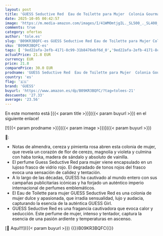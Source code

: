 ```yaml
---
layout: post
title: 'GUESS Seductive Red  Eau de Toilette para Mujer  Colonia Gourmand  Fragancia Seductora  Larga Duración  75 ml'
date: 2025-10-05 00:42:57
image: 'https://m.media-amazon.com/images/I/41WMOmtjgIL._SL500_._SL400_.jpg'
comments: true
category: ofertas
author: 'tole.es'
slug: 'B09KR3BQFC-es GUESS Seductive Red Eau de Toilette para Mujer Colonia...'
sku: 'B09KR3BQFC-es'
tags: [ '9ed22afa-2efb-4171-8c99-31b8476ebf6d_0','9ed22afa-2efb-4171-8c99-31b8476ebf6d_5001','Agua de tocador para mujeres','Arborist Merchandising Root','Belleza','Fragancias para mujeres','Perfumes y fragancias','Self Service','Special Features Stores','Top Brands Beauty Fragrances','Top Brands Beauty Selection','Top Brands Perfumes Selection','de','eau','guess','toilette','🇪🇸', ]
actualPrice: 21.8 EUR
currency: EUR
price: 21.8
comparePrice: 30.0 EUR
prodname: 'GUESS Seductive Red  Eau de Toilette para Mujer  Colonia Gourmand  Fragancia Seductora  Larga Duración  75 ml'
country: 'es'
flag: '🇪🇸'
brand: 'GUESS'
buyurl: 'https://www.amazon.es/dp/B09KR3BQFC/?tag=tolees-21'
descuento: '27.33'
average: '23.56'
---
```


En este momento está [{{< param title >}}]({{< param buyurl >}}) en el siguiente enlace!

[![{{< param prodname >}}]({{< param image >}})]({{< param buyurl >}})

🔎:

- Notas de almendra, cereza y pimienta rosa abren esta colonia de mujer, que revela un corazón de flor de cerezo, magnolia y violeta y culmina con haba tonka, madera de sándalo y absoluto de vainilla.
- El perfume Guess Seductive Red para mujer viene encapsulado en un lujoso frasco de vidrio rojo. El degradado de tonos rojos del frasco evoca una sensación de calidez y tentación.
- A lo largo de las décadas, GUESS ha cautivado al mundo entero con sus campañas publicitarias icónicas y ha forjado un auténtico imperio internacional de perfumes emblemáticos.
- El Eau de Toilette para mujer GUESS Seductive Red es una colonia de mujer dulce y apasionada, que irradia sensualidad, lujo y audacia, capturando la esencia de la auténtica GUESS Girl.
- GUESS Seductive Red es una fragancia cautivadora que evoca calor y seducción. Este perfume de mujer, intenso y tentador, captura la esencia de una pasión ardiente y temperaturas en ascenso.

[🛒 Aquí!!!]({{< param buyurl >}})
{{<world>}}B09KR3BQFC{{</world>}}
